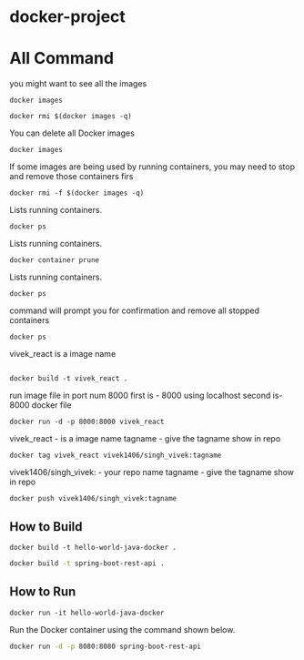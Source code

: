 # docker-project
                              
 
# All Command

you might want to see all the images
```
docker images 
```  

```
docker rmi $(docker images -q)
```  

You can delete all Docker images
```
docker images 
```  
If some images are being used by running containers, you may need to stop and remove those containers firs
```
docker rmi -f $(docker images -q)
```  
Lists running containers.
```
docker ps 
```  

Lists running containers.
```
docker container prune
```  

Lists running containers.
```
docker ps 
```  

command will prompt you for confirmation and remove all stopped containers
```
docker ps 
```  

vivek_react is a image name
```

docker build -t vivek_react . 
```  
run image file in port num 8000
first is - 8000 using localhost
second is- 8000 docker file
```
docker run -d -p 8000:8000 vivek_react 
```  

vivek_react - is a image name
tagname - give the tagname show in repo
```
docker tag vivek_react vivek1406/singh_vivek:tagname   
```  

vivek1406/singh_vivek: - your repo name
tagname - give the tagname show in repo
```
docker push vivek1406/singh_vivek:tagname
```  


## How to Build
```
docker build -t hello-world-java-docker .
```  
```bash
docker build -t spring-boot-rest-api .
```

## How to Run
```
docker run -it hello-world-java-docker
```

Run the Docker container using the command shown below.

```bash
docker run -d -p 8080:8080 spring-boot-rest-api
```
